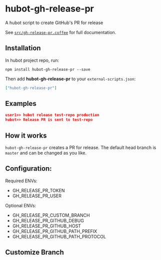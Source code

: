 # hubot-gh-release-pr

A hubot script to create GitHub's PR for release

See [`src/gh-release-pr.coffee`](src/gh-release-pr.coffee) for full documentation.

## Installation

In hubot project repo, run:

`npm install hubot-gh-release-pr --save`

Then add **hubot-gh-release-pr** to your `external-scripts.json`:

```json
["hubot-gh-release-pr"]
```

## Examples

```json
user1>> hubot release test-repo production
hubot>> Release PR is sent to test-repo
```

## How it works

`hubot-gh-release-pr` creates a PR for release.
The default head branch is `master` and can be changed as you like.

## Configuration:

Required ENVs:

 * GH_RELEASE_PR_TOKEN
 * GH_RELEASE_PR_USER

Optional ENVs:

 * GH_RELEASE_PR_CUSTOM_BRANCH
 * GH_RELEASE_PR_GITHUB_DEBUG
 * GH_RELEASE_PR_GITHUB_HOST
 * GH_RELEASE_PR_GITHUB_PATH_PREFIX
 * GH_RELEASE_PR_GITHUB_PATH_PROTOCOL

## Customize Branch
